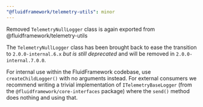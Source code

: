 ```yaml
---
"@fluidframework/telemetry-utils": minor
---
```


Removed `TelemetryNullLogger` class is again exported from @fluidframework/telemetry-utils

The `TelemetryNullLogger` class has been brought back to ease the transition to `2.0.0-internal.6.x`
*but is still deprecated* and will be removed in `2.0.0-internal.7.0.0`.

For internal use within the FluidFramework codebase, use `createChildLogger()` with no arguments instead.
For external consumers we recommend writing a trivial implementation of `ITelemetryBaseLogger`
(from the `@fluidframework/core-interfaces` package) where the `send()` method does nothing and using that.
